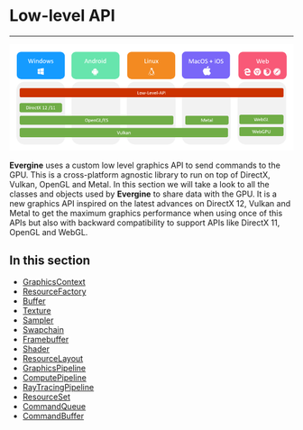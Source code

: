 # Low-level API

---

![Graphics](images/LowLevelAPI.png)

**Evergine** uses a custom low level graphics API to send commands to the GPU. This is a cross-platform agnostic library to run on top of DirectX, Vulkan, OpenGL and Metal. In this section we will take a look to all the classes and objects used by **Evergine** to share data with the GPU.
It is a new graphics API inspired on the latest advances on DirectX 12, Vulkan and Metal to get the maximum graphics performance when using once of this APIs but also with backward compatibility to support APIs like DirectX 11, OpenGL and WebGL.

## In this section

* [GraphicsContext](graphicscontext.md)
* [ResourceFactory](resourcefactory.md)
* [Buffer](buffer.md)
* [Texture](texture.md)
* [Sampler](sampler.md)
* [Swapchain](swapchain.md)
* [Framebuffer](framebuffer.md)
* [Shader](shader.md)
* [ResourceLayout](resourcelayout.md)
* [GraphicsPipeline](graphicspipeline.md)
* [ComputePipeline](computepipeline.md)
* [RayTracingPipeline](raytracingpipeline.md)
* [ResourceSet](resourceset.md)
* [CommandQueue](commandqueue.md)
* [CommandBuffer](commandbuffer.md)
